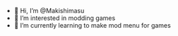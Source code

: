 - 👋 Hi, I’m @Makishimasu
- 👀 I’m interested in modding games
- 🌱 I’m currently learning to make mod menu for games
